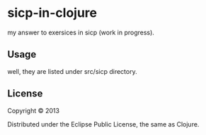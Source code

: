sicp-in-clojure
===============
my answer to exersices in sicp (work in progress).


## Usage

well, they are listed under src/sicp directory.

## License

Copyright © 2013 

Distributed under the Eclipse Public License, the same as Clojure.





